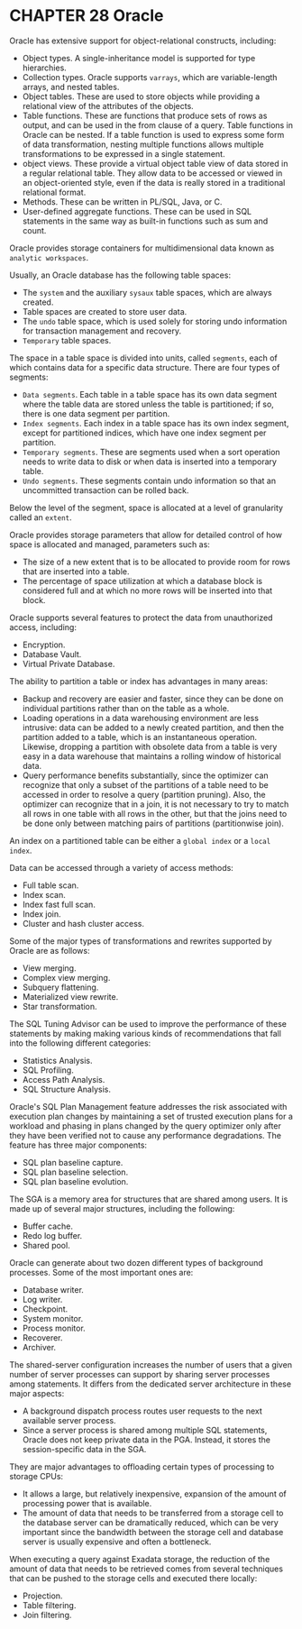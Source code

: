 # CHAPTER 28 Oracle



Oracle has extensive support for object-relational constructs, including:

- Object types. A single-inheritance model is supported for type hierarchies.
- Collection types. Oracle supports `varrays`, which are variable-length arrays, and nested tables.
- Object tables. These are used to store objects while providing a relational view of the attributes of the objects.
- Table functions. These are functions that produce sets of rows as output, and can be used in the from clause of a query. Table functions in Oracle can be nested. If a table function is used to express some form of data transformation, nesting multiple functions allows multiple transformations to be expressed in a single statement.
- object views. These provide a virtual object table view of data stored in a regular relational table. They allow data to be accessed or viewed in an object-oriented style, even if the data is really stored in a traditional relational format.
- Methods. These can be written in PL/SQL, Java, or C.
- User-defined aggregate functions. These can be used in SQL statements in the same way as built-in functions such as sum and count.

Oracle provides storage containers for multidimensional data known as `analytic workspaces`.

Usually, an Oracle database has the following table spaces:

- The `system` and the auxiliary `sysaux` table spaces, which are always created.
- Table spaces are created to store user data.
- The `undo` table space, which is used solely for storing undo information for transaction management and recovery.
- `Temporary` table spaces.

The space in a table space is divided into units, called `segments`, each of which contains data for a specific data structure. There are four types of segments:

- `Data segments`. Each table in a table space has its own data segment where the table data are stored unless the table is partitioned; if so, there is one data segment per partition.
- `Index segments`. Each index in a table space has its own index segment, except for partitioned indices, which have one index segment per partition.
- `Temporary segments`. These are segments used when a sort operation needs to write data to disk or when data is inserted into a temporary table.
- `Undo segments`. These segments contain undo information so that an uncommitted transaction can be rolled back.

Below the level of the segment, space is allocated at a level of granularity called an `extent`.

Oracle provides storage parameters that allow for detailed control of how space is allocated and managed, parameters such as:

- The size of a new extent that is to be allocated to provide room for rows that are inserted into a table.
- The percentage of space utilization at which a database block is considered full and at which no more rows will be inserted into that block.

Oracle supports several features to protect the data from unauthorized access, including:

- Encryption.
- Database Vault.
- Virtual Private Database.

The ability to partition a table or index has advantages in many areas:

- Backup and recovery are easier and faster, since they can be done on individual partitions rather than on the table as a whole.
- Loading operations in a data warehousing environment are less intrusive: data can be added to a newly created partition, and then the partition added to a table, which is an instantaneous operation. Likewise, dropping a partition with obsolete data from a table is very easy in a data warehouse that maintains a rolling window of historical data.
- Query performance benefits substantially, since the optimizer can recognize that only a subset of the partitions of a table need to be accessed in order to resolve a query (partition pruning). Also, the optimizer can recognize that in a join, it is not necessary to try to match all rows in one table with all rows in the other, but that the joins need to be done only between matching pairs of partitions (partitionwise join).

An index on a partitioned table can be either a `global index` or a `local index`.

Data can be accessed through a variety of access methods:

- Full table scan. 
- Index scan.
- Index fast full scan.
- Index join.
- Cluster and hash cluster access.

Some of the major types of transformations and rewrites supported by Oracle are as follows:

- View merging.
- Complex view merging.
- Subquery flattening.
- Materialized view rewrite.
- Star transformation.

The SQL Tuning Advisor can be used to improve the performance of these statements by making making various kinds of recommendations that fall into the following different categories:

- Statistics Analysis.
- SQL Profiling.
- Access Path Analysis.
- SQL Structure Analysis.

Oracle's SQL Plan Management feature addresses the risk associated with execution plan changes by maintaining a set of trusted execution plans for a workload and phasing in plans changed by the query optimizer only after they have been verified not to cause any performance degradations. The feature has three major components:

- SQL plan baseline capture.
- SQL plan baseline selection.
- SQL plan baseline evolution.

The SGA is a memory area for structures that are shared among users. It is made up of several major structures, including the following:

- Buffer cache.
- Redo log buffer.
- Shared pool.

Oracle can generate about two dozen different types of background processes. Some of the most important ones are:

- Database writer.
- Log writer.
- Checkpoint.
- System monitor.
- Process monitor.
- Recoverer.
- Archiver.

The shared-server configuration increases the number of users that a given number of server processes can support by sharing server processes among statements. It differs from the dedicated server architecture in these major aspects:

- A background dispatch process routes user requests to the next available server process.
- Since a server process is shared among multiple SQL statements, Oracle does not keep private data in the PGA. Instead, it stores the session-specific data in the SGA.

They are major advantages to offloading certain types of processing to storage CPUs:

- It allows a large, but relatively inexpensive, expansion of the amount of processing power that is available.
- The amount of data that needs to be transferred from a storage cell to the database server can be dramatically reduced, which can be very important since the bandwidth between the storage cell and database server is usually expensive and often a bottleneck.

When executing a query against Exadata storage, the reduction of the amount of data that needs to be retrieved comes from several techniques that can be pushed to the storage cells and executed there locally:

- Projection.
- Table filtering.
- Join filtering.

